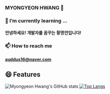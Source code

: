 ### MYONGYEON HWANG 👋
### 🌱 I’m currently learning ...
#### 안녕하세요! 개발자를 꿈꾸는 황명연입니다!
### 📫 How to reach me
#### auddus16@naver.com
<!--
**auddus16/auddus16** is a ✨ _special_ ✨ repository because its `README.md` (this file) appears on your GitHub profile.

Here are some ideas to get you started:

- 🔭 I’m currently working on ...
- 🌱 I’m currently learning ...
- 👯 I’m looking to collaborate on ...
- 🤔 I’m looking for help with ...
- 💬 Ask me about ...
- 📫 How to reach me: ...
- 😄 Pronouns: ...
- ⚡ Fun fact: ...
-->
## 😄 Features
![Myongyeon Hwang's GitHub stats](https://github-readme-stats.vercel.app/api?username=auddus16&show_icons=true&theme=onedark)
[![Top Langs](https://github-readme-stats.vercel.app/api/top-langs/?username=auddus16&layout=compact)](https://github.com/anuraghazra/github-readme-stats)
